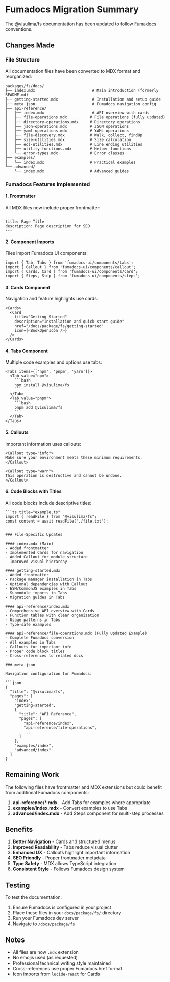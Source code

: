 # Fumadocs Migration Summary

The @visulima/fs documentation has been updated to follow [Fumadocs](https://fumadocs.dev/) conventions.

## Changes Made

### File Structure

All documentation files have been converted to MDX format and reorganized:

```
packages/fs/docs/
├── index.mdx                         # Main introduction (formerly README.md)
├── getting-started.mdx               # Installation and setup guide
├── meta.json                         # Fumadocs navigation config
├── api-reference/
│   ├── index.mdx                     # API overview with cards
│   ├── file-operations.mdx          # File operations (fully updated)
│   ├── directory-operations.mdx     # Directory operations
│   ├── json-operations.mdx          # JSON operations
│   ├── yaml-operations.mdx          # YAML operations
│   ├── file-discovery.mdx           # Walk, collect, findUp
│   ├── size-utilities.mdx           # Size calculation
│   ├── eol-utilities.mdx            # Line ending utilities
│   ├── utility-functions.mdx        # Helper functions
│   └── error-types.mdx              # Error classes
├── examples/
│   └── index.mdx                    # Practical examples
└── advanced/
    └── index.mdx                    # Advanced guides
```

### Fumadocs Features Implemented

#### 1. Frontmatter

All MDX files now include proper frontmatter:

```mdx
---
title: Page Title
description: Page description for SEO
---
```

#### 2. Component Imports

Files import Fumadocs UI components:

```mdx
import { Tab, Tabs } from 'fumadocs-ui/components/tabs';
import { Callout } from 'fumadocs-ui/components/callout';
import { Cards, Card } from 'fumadocs-ui/components/card';
import { Steps, Step } from 'fumadocs-ui/components/steps';
```

#### 3. Cards Component

Navigation and feature highlights use cards:

```mdx
<Cards>
  <Card
    title="Getting Started"
    description="Installation and quick start guide"
    href="/docs/package/fs/getting-started"
    icon={<BookOpenIcon />}
  />
</Cards>
```

#### 4. Tabs Component

Multiple code examples and options use tabs:

```mdx
<Tabs items={['npm', 'pnpm', 'yarn']}>
  <Tab value="npm">
    ```bash
    npm install @visulima/fs
    ```
  </Tab>
  <Tab value="pnpm">
    ```bash
    pnpm add @visulima/fs
    ```
  </Tab>
</Tabs>
```

#### 5. Callouts

Important information uses callouts:

```mdx
<Callout type="info">
Make sure your environment meets these minimum requirements.
</Callout>

<Callout type="warn">
This operation is destructive and cannot be undone.
</Callout>
```

#### 6. Code Blocks with Titles

All code blocks include descriptive titles:

```mdx
```ts title="example.ts"
import { readFile } from "@visulima/fs";
const content = await readFile("./file.txt");
```
```

### File-Specific Updates

#### index.mdx (Main)
- Added frontmatter
- Implemented Cards for navigation
- Added Callout for module structure
- Improved visual hierarchy

#### getting-started.mdx
- Added frontmatter
- Package manager installation in Tabs
- Optional dependencies with Callout
- ESM/CommonJS examples in Tabs
- Submodule imports in Tabs
- Migration guides in Tabs

#### api-reference/index.mdx
- Comprehensive API overview with Cards
- Function tables with clear organization
- Usage patterns in Tabs
- Type-safe examples

#### api-reference/file-operations.mdx (Fully Updated Example)
- Complete Fumadocs conversion
- All examples in Tabs
- Callouts for important info
- Proper code block titles
- Cross-references to related docs

### meta.json

Navigation configuration for Fumadocs:

```json
{
  "title": "@visulima/fs",
  "pages": [
    "index",
    "getting-started",
    {
      "title": "API Reference",
      "pages": [
        "api-reference/index",
        "api-reference/file-operations",
        ...
      ]
    },
    "examples/index",
    "advanced/index"
  ]
}
```

## Remaining Work

The following files have frontmatter and MDX extensions but could benefit from additional Fumadocs components:

1. **api-reference/*.mdx** - Add Tabs for examples where appropriate
2. **examples/index.mdx** - Convert examples to use Tabs
3. **advanced/index.mdx** - Add Steps component for multi-step processes

## Benefits

1. **Better Navigation** - Cards and structured menus
2. **Improved Readability** - Tabs reduce visual clutter
3. **Enhanced UX** - Callouts highlight important information
4. **SEO Friendly** - Proper frontmatter metadata
5. **Type Safety** - MDX allows TypeScript integration
6. **Consistent Style** - Follows Fumadocs design system

## Testing

To test the documentation:

1. Ensure Fumadocs is configured in your project
2. Place these files in your `docs/package/fs/` directory
3. Run your Fumadocs dev server
4. Navigate to `/docs/package/fs`

## Notes

- All files are now `.mdx` extension
- No emojis used (as requested)
- Professional technical writing style maintained
- Cross-references use proper Fumadocs href format
- Icon imports from `lucide-react` for Cards
